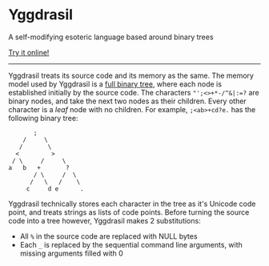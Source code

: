 # Yggdrasil
A self-modifying esoteric language based around binary trees

[Try it online!](https://tio.run/##3Vhdd6M2EH3nV6jpNkCMnXj7RpPd/oCePu1bTkIVkGNO@ToCp5vTdP@6OyMhIyyJmGz6Up@TGKOZO3euRtJA89xt6@rnfV42Ne9I@9x66rLjefXoeWldlrTKknRLeUtuiO/7Z/4v158WF8vL@/OX@OYz3DGsirztgpI2Qc2ziIxGw9DzOs7YwXY0CgEL2rbkC1jEHuk/GduQJMmrvEuSoGXFJiK8rruIFGzTAcTvdcXgVv64Vb/CwVl90G@FbmCCX3aDHhG/HAh9FPHtHVHkrOE9RQsDzrodr4gf/P1PRORf6K82NS9pFxzoRQORSAsZKml@Y3QToD7hpEAFmLlUwDFIQU94lJsuFdq@LU1B1EhR8PI8BMLbCdZCQDmnzxHBa3MC840cyFsxYgbs3b4ckFZN3QRXUGnKQsfK27xqO1qlLEDHSAjqTgNtPN2/AllElNNd8IYUus@BQMG7QKo6w2z0RAwbQQPMchlMrp1YuQoh8Np0ZEXLDnZigux2hnC61qpmjPk7EUspIsvt/yGJWjoOTTxrieAiaFmXoE3bV@MTLdpx8Z9asEOh0Y17sQysn2PFRmSNgY2FY4j1NWVNN3a0TIae5atloC8M2@IGnnrVvU5WkTS8NKZy1nWL8UT0@6@YDW9eJU/loMpkZhIjN3sWw949SkPcVnm4q7Dj9InxlgVpmbVyI35bEUpkLdKuShBTA1b/b@80RhYCYgrCSQt1MmIKj5D4ZlcUyQMHmtvge3Mg6ZYHhwUVeq5RPCdDsrDGlym4BnX2g04wdxEpWVlz2D3SHeeskjMakYbiD0g@rzL2FSb7SmOPG55opzJ2K8bvrMefNINGbuWbmTfQ9HUBg534RiSoh5eJhlass7lYqMsE4Jl/NpccajlFMX4Piu9D5YOTiqn39Bxe25Bkkaxo0wDBEaSZiD6KuRwLYI366b@MKvtqW9g/LGGPkBQL3FRDz4ryzY@JITO4fjNuWt1/dbhf2aMtHOb2SoONwlFJVvDlPPDlLPCLeeAXs8Av54FfXs5Cv5@Hfj8L/Hwe@Pks8Jd54C9OcCv6jW0BwZkDAY7PJyOg7RAzg1s6wfH5bz/XRp2Azvizb21zDYncbe7JG9yopXoT3NEbAT2PH987D6mj07rfB8Hw9pUuILAwa1NaiVc9xkgGLekWhtZmNqIjWdiG/trmBYMnsN2ErkhpaFwUsz6eFXXCMzx4Ll/x7POB7TsmD5zRP53GQpOFvb2aoQXERKSpx7K@y0UztV7Mzl2EkJ1jSfOq7xopf3wat7z4sgLH1BPbqFscvakraPmQUZLG8mkcZRViJr5YEqTmcKqHsM8HKfkB7v/kh5GA1pocyXb0EDI8D8u3fz1J77S6ttbxofkdVJElJgeuScGkILZn5N73De027oBrz8vxBVhFS5YkUp8EJyBJtHUkZsT3/f0iST7s4eJ2HS/Xd9EgNoPnsQhft65QDRi@C8Nwv1/vP/4L)


---

Yggdrasil treats its source code and its memory as the same. The memory model used by Yggdrasil is a [full binary tree](https://en.wikipedia.org/wiki/Binary_tree#Types_of_binary_trees), where each node is established initially by the source code. The characters `"';<>+*-/^&|:=?` are binary nodes, and take the next two nodes as their children. Every other character is a *leaf* node with no children. For example, `;<ab>+cd?e.` has the following binary tree:

           ;
        /     \
       /       \
      <         >
     / \     /     \  
    a   b   +       ?
           / \     /  \
          /   \   /    \
         c     d e      .
         
 Yggdrasil technically stores each character in the tree as it's Unicode code point, and treats strings as lists of code points. Before turning the source code into a tree however, Yggdrasil makes 2 substitutions:
 
- All `%` in the source code are replaced with NULL bytes
- Each `_` is replaced by the sequential command line arguments, with missing arguments filled with 0
